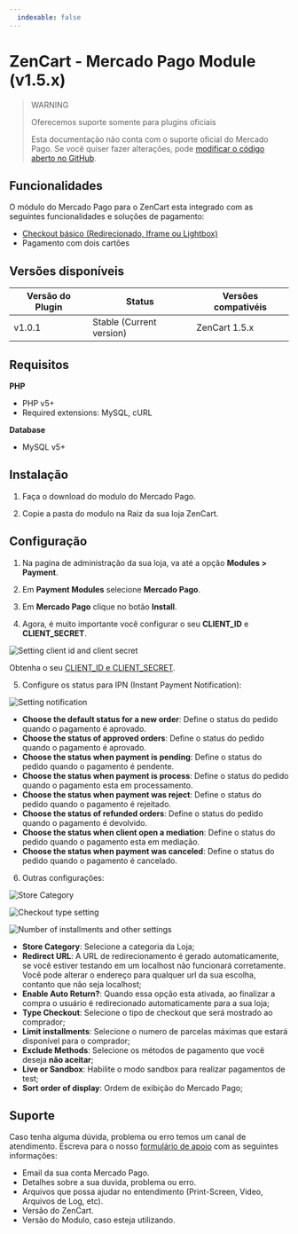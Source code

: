 ```yaml
---
  indexable: false
---
```

# ZenCart - Mercado Pago Module (v1.5.x)

> WARNING
>
> Oferecemos suporte somente para plugins oficiais
>
> Esta documentação não conta com o suporte oficial do Mercado Pago. Se você quiser fazer alterações, pode [modificar o código aberto no GitHub](https://github.com/mercadopago/devsite-docs/blob/development/guides/plugins/unofficial/zencart.pt.md).

## Funcionalidades

O módulo do Mercado Pago para o ZenCart esta integrado com as seguintes funcionalidades e soluções de pagamento:

* [Checkout básico (Redirecionado, Iframe ou Lightbox)](https://www.mercadopago.com.br/developers/pt/solutions/payments/basic-checkout/receive-payments/)
* Pagamento com dois cartões

## Versões disponíveis

Versão do Plugin | Status | Versões compativéis
-------------- | ------ | -------------------
v1.0.1 | Stable (Current version) | ZenCart 1.5.x

## Requisitos

**PHP**

* PHP v5+
* Required extensions: MySQL, cURL

**Database**

* MySQL v5+


## Instalação

1. Faça o download do modulo do Mercado Pago.

2. Copie a pasta do modulo na Raiz da sua loja ZenCart.

## Configuração

1. Na pagina de administração da sua loja, va até a opção **Modules > Payment**.

2. Em **Payment Modules** selecione **Mercado Pago**.

3. Em **Mercado Pago** clique no botão **Install**.

4. Agora, é muito importante você configurar o seu **CLIENT_ID** e **CLIENT_SECRET**.

  ![Setting client id and client secret](/images/zencart-credentials.png) <br />

Obtenha o seu [CLIENT_ID e CLIENT_SECRET]([FAKER][CREDENTIALS][URL_BASIC]).

5. Configure os status para IPN (Instant Payment Notification):

  ![Setting notification](/images/zencart-notification.png) <br />

  * **Choose the default status for a new order**: Define o status do pedido quando o pagamento é aprovado.
  * **Choose the status of approved orders**: Define o status do pedido quando o pagamento é aprovado.
  * **Choose the status when payment is pending**: Define o status do pedido quando o pagamento é pendente.
  * **Choose the status when payment is process**: Define o status do pedido quando o pagamento esta em processamento.
  * **Choose the status when payment was reject**: Define o status do pedido quando o pagamento é rejeitado.
  * **Choose the status of refunded orders**: Define o status do pedido quando o pagamento é devolvido.
  * **Choose the status when client open a mediation**: Define o status do pedido quando o pagamento esta em mediação.
  * **Choose the status when payment was canceled**: Define o status do pedido quando o pagamento é cancelado.

6. Outras configurações: <br/>

![Store Category](/images/zencart-other_config_1.png) <br />

![Checkout type setting](/images/zencart-other_config_2.png) <br />

![Number of installments and other settings](/images/zencart-other_config_3.png) <br />

  * **Store Category**: Selecione a categoria da Loja;
  * **Redirect URL**: A URL de redirecionamento é gerado automaticamente, se você estiver testando em um localhost não funcionará corretamente. Você pode alterar o endereço para qualquer url da sua escolha, contanto que não seja localhost;
  * **Enable Auto Return?**: Quando essa opção esta ativada, ao finalizar a compra o usuário é redirecionado automaticamente para a sua loja;
  * **Type Checkout**: Selecione o tipo de checkout que será mostrado ao comprador;
  * **Limit installments**: Selecione o numero de parcelas máximas que estará disponível para o comprador;
  * **Exclude Methods**: Selecione os métodos de pagamento que você deseja **não aceitar**;
  * **Live or Sandbox**: Habilite o modo sandbox para realizar pagamentos de test;
  * **Sort order of display**: Ordem de exibição do Mercado Pago;

## Suporte

Caso tenha alguma dúvida, problema ou erro temos um canal de atendimento.
Escreva para o nosso [formulário de apoio](/support) com as seguintes informações:

* Email da sua conta Mercado Pago.
* Detalhes sobre a sua duvida, problema ou erro.
* Arquivos que possa ajudar no entendimento (Print-Screen, Video, Arquivos de Log, etc).
* Versão do ZenCart.
* Versão do Modulo, caso esteja utilizando.
